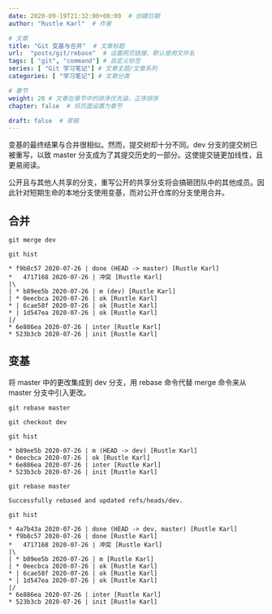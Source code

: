```yaml
---
date: 2020-09-19T21:32:00+08:00  # 创建日期
author: "Rustle Karl"  # 作者

# 文章
title: "Git 变基与合并"  # 文章标题
url:  "posts/git/rebase"  # 设置网页链接，默认使用文件名
tags: [ "git", "command"] # 自定义标签
series: [ "Git 学习笔记"] # 文章主题/文章系列
categories: [ "学习笔记"] # 文章分类

# 章节
weight: 20 # 文章在章节中的排序优先级，正序排序
chapter: false  # 将页面设置为章节

draft: false  # 草稿
---
```


变基的最终结果与合并很相似。然而，提交树却十分不同。dev 分支的提交树已被重写，以致 master 分支成为了其提交历史的一部分。这使提交链更加线性，且更易阅读。

公开且与其他人共享的分支，重写公开的共享分支将会搞砸团队中的其他成员。因此针对短期生命的本地分支使用变基，而对公开仓库的分支使用合并。

## 合并

`git merge dev`

```shell
git hist
```

```
* f9b8c57 2020-07-26 | done (HEAD -> master) [Rustle Karl]
*   4717168 2020-07-26 | 冲突 [Rustle Karl]
|\
| * b89ee5b 2020-07-26 | m (dev) [Rustle Karl]
| * 0eecbca 2020-07-26 | ok [Rustle Karl]
* | 6cae58f 2020-07-26 | ok [Rustle Karl]
* | 1d547ea 2020-07-26 | ok [Rustle Karl]
|/
* 6e886ea 2020-07-26 | inter [Rustle Karl]
* 523b3cb 2020-07-26 | init [Rustle Karl]
```

## 变基

将 master 中的更改集成到 dev 分支，用 rebase 命令代替 merge 命令来从 master 分支中引入更改。

`git rebase master`

```shell
git checkout dev
```

```shell
git hist
```

```
* b89ee5b 2020-07-26 | m (HEAD -> dev) [Rustle Karl]
* 0eecbca 2020-07-26 | ok [Rustle Karl]
* 6e886ea 2020-07-26 | inter [Rustle Karl]
* 523b3cb 2020-07-26 | init [Rustle Karl]
```

```shell
git rebase master
```

```
Successfully rebased and updated refs/heads/dev.
```

```shell
git hist
```

```
* 4a7b43a 2020-07-26 | done (HEAD -> dev, master) [Rustle Karl]
* f9b8c57 2020-07-26 | done [Rustle Karl]
*   4717168 2020-07-26 | 冲突 [Rustle Karl]
|\
| * b89ee5b 2020-07-26 | m [Rustle Karl]
| * 0eecbca 2020-07-26 | ok [Rustle Karl]
* | 6cae58f 2020-07-26 | ok [Rustle Karl]
* | 1d547ea 2020-07-26 | ok [Rustle Karl]
|/
* 6e886ea 2020-07-26 | inter [Rustle Karl]
* 523b3cb 2020-07-26 | init [Rustle Karl]
```

